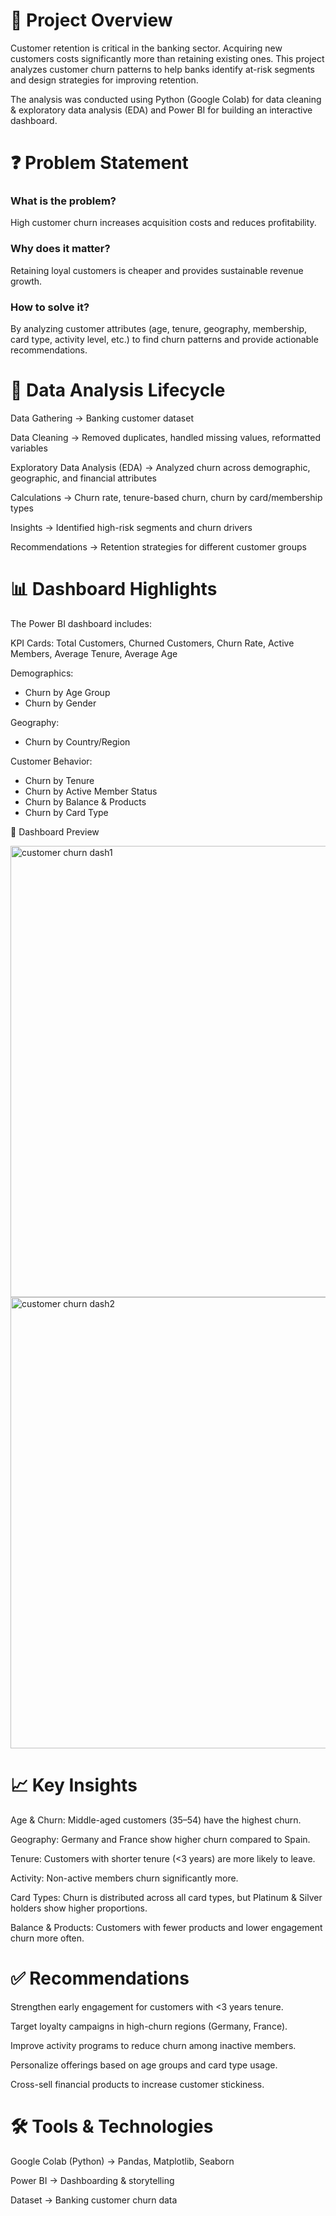 # 📝 Project Overview

Customer retention is critical in the banking sector. Acquiring new customers costs significantly more than retaining existing ones.
This project analyzes customer churn patterns to help banks identify at-risk segments and design strategies for improving retention.

The analysis was conducted using Python (Google Colab) for data cleaning & exploratory data analysis (EDA) and Power BI for building an interactive dashboard.

# ❓ Problem Statement

### What is the problem?
High customer churn increases acquisition costs and reduces profitability.

### Why does it matter?
Retaining loyal customers is cheaper and provides sustainable revenue growth.

### How to solve it?
By analyzing customer attributes (age, tenure, geography, membership, card type, activity level, etc.) to find churn patterns and provide actionable recommendations.

# 🔄 Data Analysis Lifecycle

Data Gathering → Banking customer dataset

Data Cleaning → Removed duplicates, handled missing values, reformatted variables

Exploratory Data Analysis (EDA) → Analyzed churn across demographic, geographic, and financial attributes

Calculations → Churn rate, tenure-based churn, churn by card/membership types

Insights → Identified high-risk segments and churn drivers

Recommendations → Retention strategies for different customer groups

# 📊 Dashboard Highlights

The Power BI dashboard includes:

KPI Cards: Total Customers, Churned Customers, Churn Rate, Active Members, Average Tenure, Average Age

Demographics:
- Churn by Age Group
- Churn by Gender

Geography:
- Churn by Country/Region

Customer Behavior:
- Churn by Tenure
- Churn by Active Member Status
- Churn by Balance & Products
- Churn by Card Type

📸 Dashboard Preview

<img width="1277" height="722" alt="customer churn dash1" src="https://github.com/user-attachments/assets/71e70966-c198-4fc6-b084-da53caec0675" />
<img width="1285" height="722" alt="customer churn dash2" src="https://github.com/user-attachments/assets/96f43771-34eb-459b-a577-d9d62db1c231" />


# 📈 Key Insights

Age & Churn: Middle-aged customers (35–54) have the highest churn.

Geography: Germany and France show higher churn compared to Spain.

Tenure: Customers with shorter tenure (<3 years) are more likely to leave.

Activity: Non-active members churn significantly more.

Card Types: Churn is distributed across all card types, but Platinum & Silver holders show higher proportions.

Balance & Products: Customers with fewer products and lower engagement churn more often.

# ✅ Recommendations

Strengthen early engagement for customers with <3 years tenure.

Target loyalty campaigns in high-churn regions (Germany, France).

Improve activity programs to reduce churn among inactive members.

Personalize offerings based on age groups and card type usage.

Cross-sell financial products to increase customer stickiness.

# 🛠️ Tools & Technologies

Google Colab (Python) → Pandas, Matplotlib, Seaborn

Power BI → Dashboarding & storytelling

Dataset → Banking customer churn data
